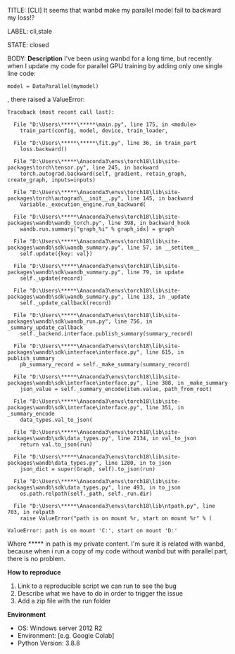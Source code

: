 TITLE:
[CLI] It seems that wanbd make my parallel model fail to backward my loss!?

LABEL:
cli,stale

STATE:
closed

BODY:
**Description**
I've been using wanbd for a long time, but recently when I update my code for parallel GPU training by adding only one single line code:
```
model = DataParallel(mymodel)
```
, there raised a ValueError:
```
Traceback (most recent call last):

  File "D:\Users\*****\*****\main.py", line 175, in <module>
    train_part(config, model, device, train_loader,

  File "D:\Users\*****\*****\fit.py", line 36, in train_part
    loss.backward()

  File "D:\Users\*****\Anaconda3\envs\torch18\lib\site-packages\torch\tensor.py", line 245, in backward
    torch.autograd.backward(self, gradient, retain_graph, create_graph, inputs=inputs)

  File "D:\Users\*****\Anaconda3\envs\torch18\lib\site-packages\torch\autograd\__init__.py", line 145, in backward
    Variable._execution_engine.run_backward(

  File "D:\Users\*****\Anaconda3\envs\torch18\lib\site-packages\wandb\wandb_torch.py", line 398, in backward_hook
    wandb.run.summary["graph_%i" % graph_idx] = graph

  File "D:\Users\*****\Anaconda3\envs\torch18\lib\site-packages\wandb\sdk\wandb_summary.py", line 57, in __setitem__
    self.update({key: val})

  File "D:\Users\*****\Anaconda3\envs\torch18\lib\site-packages\wandb\sdk\wandb_summary.py", line 79, in update
    self._update(record)

  File "D:\Users\*****\Anaconda3\envs\torch18\lib\site-packages\wandb\sdk\wandb_summary.py", line 133, in _update
    self._update_callback(record)

  File "D:\Users\*****\Anaconda3\envs\torch18\lib\site-packages\wandb\sdk\wandb_run.py", line 756, in _summary_update_callback
    self._backend.interface.publish_summary(summary_record)

  File "D:\Users\*****\Anaconda3\envs\torch18\lib\site-packages\wandb\sdk\interface\interface.py", line 615, in publish_summary
    pb_summary_record = self._make_summary(summary_record)

  File "D:\Users\*****\Anaconda3\envs\torch18\lib\site-packages\wandb\sdk\interface\interface.py", line 388, in _make_summary
    json_value = self._summary_encode(item.value, path_from_root)

  File "D:\Users\*****\Anaconda3\envs\torch18\lib\site-packages\wandb\sdk\interface\interface.py", line 351, in _summary_encode
    data_types.val_to_json(

  File "D:\Users\*****\Anaconda3\envs\torch18\lib\site-packages\wandb\sdk\data_types.py", line 2134, in val_to_json
    return val.to_json(run)

  File "D:\Users\*****\Anaconda3\envs\torch18\lib\site-packages\wandb\data_types.py", line 1280, in to_json
    json_dict = super(Graph, self).to_json(run)

  File "D:\Users\*****\Anaconda3\envs\torch18\lib\site-packages\wandb\sdk\data_types.py", line 493, in to_json
    os.path.relpath(self._path, self._run.dir)

  File "D:\Users\*****\Anaconda3\envs\torch18\lib\ntpath.py", line 703, in relpath
    raise ValueError("path is on mount %r, start on mount %r" % (

ValueError: path is on mount 'C:', start on mount 'D:'
```

Where ***** in path is my private content.
I'm sure it is related with wanbd, because when i run a copy of my code without wanbd but with parallel part, there is no problem.

**How to reproduce**
1. Link to a reproducible script we can run to see the bug
2. Describe what we have to do in order to trigger the issue
3. Add a zip file with the run folder 

**Environment**
- OS: Windows server 2012 R2
- Environment: [e.g. Google Colab]
- Python Version: 3.8.8


